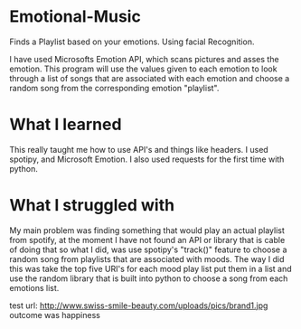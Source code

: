 # Emotional-Music
Finds a Playlist based on your emotions. Using facial Recognition.

I have used Microsofts Emotion API, which scans pictures and asses the emotion.
This program will use the values given to each emotion to look through a list of songs that are associated with each emotion and choose 
a random song from the corresponding emotion "playlist".

# What I learned
This really taught me how to use API's and things like headers. I used spotipy, and Microsoft Emotion. I also used requests for the first time with python. 

# What I struggled with
My main problem was finding something that would play an actual playlist from spotify, at the moment I have not found an API or library that is cable of doing that so what I did, was use spotipy's "track()" feature to choose a random song from playlists that are associated with moods. The way I did this was take the top five URI's for each mood play list put them in a list and use the random library that is built into python to choose a song from each emotions list.


test url: http://www.swiss-smile-beauty.com/uploads/pics/brand1.jpg
outcome was happiness
